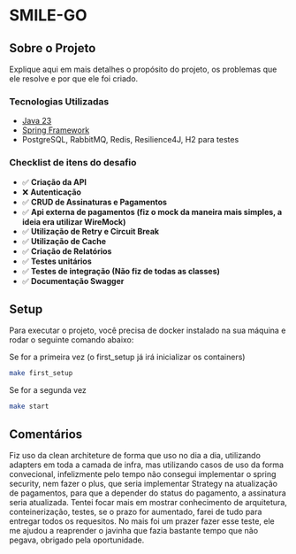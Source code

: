 # SMILE-GO

## Sobre o Projeto

Explique aqui em mais detalhes o propósito do projeto, os problemas que ele resolve e por que ele foi criado.

### Tecnologias Utilizadas
- [Java 23](https://openjdk.org/projects/jdk/23/)
- [Spring Framework](https://spring.io/)
- PostgreSQL, RabbitMQ, Redis, Resilience4J, H2 para testes

### Checklist de itens do desafio

- ✅ **Criação da API**
- ❌ **Autenticação**
- ✅ **CRUD de Assinaturas e Pagamentos**
- ✅ **Api externa de pagamentos (fiz o mock da maneira mais simples, a ideia era utilizar WireMock)**
- ✅ **Utilização de Retry e Circuit Break**
- ✅ **Utilização de Cache**
- ✅ **Criação de Relatórios**
- ✅ **Testes unitários**
- ✅ **Testes de integração (Não fiz de todas as classes)**
- ✅ **Documentação Swagger**

## Setup

Para executar o projeto, você precisa de docker instalado na sua máquina e rodar o seguinte comando abaixo:

Se for a primeira vez (o first_setup já irá inicializar os containers)
```bash
make first_setup
```

Se for a segunda vez
```bash
make start
```

## Comentários

Fiz uso da clean architeture de forma que uso no dia a dia, utilizando adapters em toda a camada de infra, mas utilizando
casos de uso da forma convecional, infelizmente pelo tempo não consegui implementar o spring security, nem fazer o plus, que 
seria implementar Strategy na atualização de pagamentos, para que a depender do status do pagamento, a assinatura seria atualizada.
Tentei focar mais em mostrar conhecimento de arquitetura, conteinerização, testes, se o prazo for aumentado, farei de tudo para
entregar todos os requesitos. No mais foi um prazer fazer esse teste, ele me ajudou a reaprender o javinha que fazia bastante 
tempo que não pegava, obrigado pela oportunidade.



